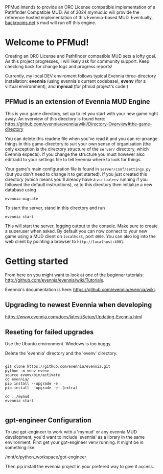PFMud intends to provide an ORC License compatible implementation of a 
Pathfinder Compatible MUD. As of 2024 mymud.io will provide the reference 
hosted implementation of this Evennia-based MUD. Eventually, [backrooms.net](https://backrooms.net)'s 
mud will run off this engine.

# Welcome to PFMud!

Creating an ORC License and Pathfinder compatible MUD sets a lofty goal. As
this project progresses, I will likely ask for community support. Keep checking
back for change logs and progress reports!

Currently, my local DEV enviroment follows typical Evennia three-directory installation: 
**evennia** (using evennia's current codebase), **evenv** (for a virtual environment), 
and **mymud** (for pfmud project's code.)

## PFMud is an extension of Evennia MUD Engine

This is your game directory, set up to let you start with
your new game right away. An overview of this directory is found here:
https://github.com/evennia/evennia/wiki/Directory-Overview#the-game-directory

You can delete this readme file when you've read it and you can
re-arrange things in this game-directory to suit your own sense of
organisation (the only exception is the directory structure of the
`server/` directory, which Evennia expects). If you change the structure
you must however also edit/add to your settings file to tell Evennia
where to look for things.

Your game's main configuration file is found in
`server/conf/settings.py` (but you don't need to change it to get
started). If you just created this directory (which means you'll already
have a `virtualenv` running if you followed the default instructions),
`cd` to this directory then initialize a new database using

    evennia migrate

To start the server, stand in this directory and run

    evennia start

This will start the server, logging output to the console. Make
sure to create a superuser when asked. By default you can now connect
to your new game using a MUD client on `localhost`, port `4000`.  You can
also log into the web client by pointing a browser to
`http://localhost:4001`.

# Getting started

From here on you might want to look at one of the beginner tutorials:
http://github.com/evennia/evennia/wiki/Tutorials.

Evennia's documentation is here:
https://github.com/evennia/evennia/wiki.

## Upgrading to newest Evennia when developing

https://www.evennia.com/docs/latest/Setup/Updating-Evennia.html

## Reseting for failed upgrades

Use the Ubuntu environment. Windows is too buggy.

Delete the 'evennia' directory and the 'evenv'
directory.

<pre><code>
git clone https://github.com/evennia/evennia.git
python -m venv evenv
source evenv/bin/activate
cd evennia/
pip install --upgrade -e .
pip install --upgrade -e .[extra]

cd ../mymud
evennia start

</code></pre>

## gpt-engineer Configuration
To use gpt-engineer to work with a 'mymud' or any evennia MUD development, you'd want
to include 'evennia' as a library in the same environment. First get your gpt-engineer
venv running. It might be in something like:

/mnt/c/python_workspace/gpt-engineer

Then pip install the evennia project in your prefered way to give it access.
